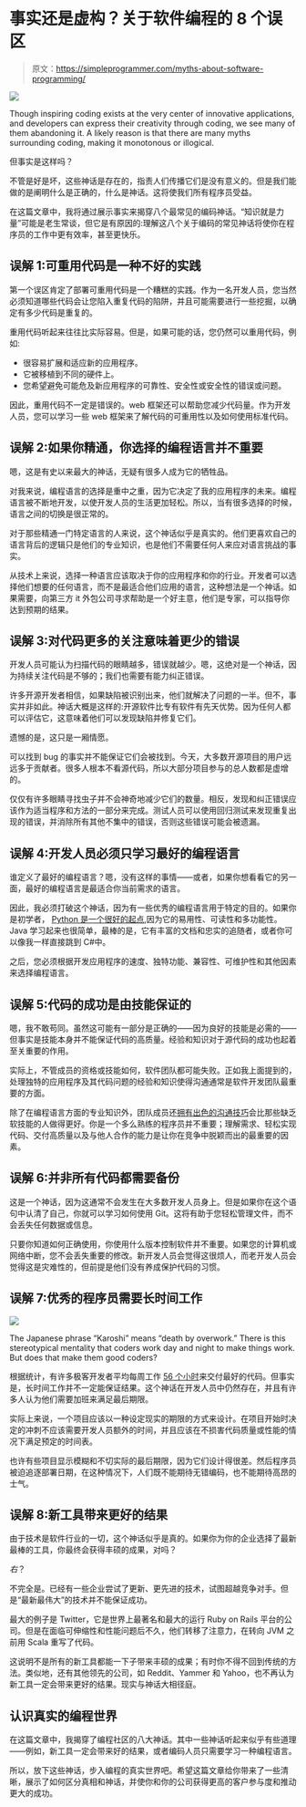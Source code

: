 # 事实还是虚构？关于软件编程的 8 个误区

> 原文：<https://simpleprogrammer.com/myths-about-software-programming/>

![](img/6d21f7a26a8623b5753de727cb30285a.png)

Though inspiring coding exists at the very center of innovative applications, and developers can express their creativity through coding, we see many of them abandoning it. A likely reason is that there are many myths surrounding coding, making it monotonous or illogical.

但事实是这样吗？

不管是好是坏，这些神话是存在的，指责人们传播它们是没有意义的。但是我们能做的是阐明什么是正确的，什么是神话。这将使我们所有程序员受益。

在这篇文章中，我将通过展示事实来揭穿八个最常见的编码神话。“知识就是力量”可能是老生常谈，但它是有原因的:理解这八个关于编码的常见神话将使你在程序员的工作中更有效率，甚至更快乐。

## 误解 1:可重用代码是一种不好的实践

第一个误区肯定了部署可重用代码是一个糟糕的实践。作为一名开发人员，您当然必须知道哪些代码会让您陷入重复代码的陷阱，并且可能需要进行一些挖掘，以确定有多少代码是重复的。

重用代码听起来往往比实际容易。但是，如果可能的话，您仍然可以重用代码，例如:

*   很容易扩展和适应新的应用程序。
*   它被移植到不同的硬件上。
*   您希望避免可能危及新应用程序的可靠性、安全性或安全性的错误或问题。

因此，重用代码不一定是错误的。web 框架还可以帮助您减少代码量。作为开发人员，您可以学习一些 web 框架来了解代码的可重用性以及如何使用标准代码。

## 误解 2:如果你精通，你选择的编程语言并不重要

嗯，这是有史以来最大的神话，无疑有很多人成为它的牺牲品。

对我来说，编程语言的选择是重中之重，因为它决定了我的应用程序的未来。编程语言被不断地开发，以使开发人员的生活更加轻松。所以，当有很多选择的时候，语言之间的切换是很正常的。

对于那些精通一门特定语言的人来说，这个神话似乎是真实的。他们更喜欢自己的语言背后的逻辑只是他们的专业知识，也是他们不需要任何人来应对语言挑战的事实。

从技术上来说，选择一种语言应该取决于你的应用程序和你的行业。开发者可以选择他们想要的任何语言，而不是最适合他们应用的语言，这种想法是一个神话。如果需要，向第三方 it 外包公司寻求帮助是一个好主意，他们是专家，可以指导你达到预期的结果。

## 误解 3:对代码更多的关注意味着更少的错误

开发人员可能认为扫描代码的眼睛越多，错误就越少。嗯，这绝对是一个神话，因为持续关注代码是不够的；我们也需要有能力纠正错误。

许多开源开发者相信，如果缺陷被识别出来，他们就解决了问题的一半。但不，事实并非如此。神话大概是这样的:开源软件比专有软件有先天优势。因为任何人都可以评估它，这意味着他们可以发现缺陷并修复它们。

遗憾的是，这只是一厢情愿。

可以找到 bug 的事实并不能保证它们会被找到。今天，大多数开源项目的用户远远多于贡献者。很多人根本不看源代码，所以大部分项目参与的总人数都是虚增的。

仅仅有许多眼睛寻找虫子并不会神奇地减少它们的数量。相反，发现和纠正错误应该作为适当程序和方法的一部分来完成。测试人员可以使用回归测试来发现重复出现的错误，并消除所有其他不集中的错误，否则这些错误可能会被遗漏。

## 误解 4:开发人员必须只学习最好的编程语言

谁定义了最好的编程语言？嗯，没有这样的事情——或者，如果你想看看它的另一面，最好的编程语言是最适合你当前需求的语言。

因此，我必须打破这个神话，因为有一些优秀的编程语言用于特定的目的。如果你是初学者， [Python 是一个很好的起点](https://www.amazon.com/dp/B099BZ7B2Y/makithecompsi-20),因为它的易用性、可读性和多功能性。Java 学习起来也很简单，最棒的是，它有丰富的文档和忠实的追随者，或者你可以像我一样直接跳到 C#中。

之后，您必须根据开发应用程序的速度、独特功能、兼容性、可维护性和其他因素来选择编程语言。

## 误解 5:代码的成功是由技能保证的

嗯，我不敢苟同。虽然这可能有一部分是正确的——因为良好的技能是必需的——但事实是技能本身并不能保证代码的高质量。经验和知识对于源代码的成功也起着至关重要的作用。

实际上，不管成员的资格或技能如何，软件团队都可能失败。正如我上面提到的，处理独特的应用程序及其代码问题的经验和知识使得沟通通常是软件开发团队最重要的方面。

除了在编程语言方面的专业知识外，团队成员还[拥有出色的沟通技巧](https://simpleprogrammer.com/soft-skills-for-programmers/)会比那些缺乏软技能的人做得更好。你是一个多么熟练的程序员并不重要；理解需求、轻松实现代码、交付高质量以及与他人合作的能力是让你在竞争中脱颖而出的最重要的因素。

## 误解 6:并非所有代码都需要备份

这是一个神话，因为这通常不会发生在大多数开发人员身上。但是如果你在这个语句中认清了自己，你就可以学习如何使用 Git。这将有助于您轻松管理文件，而不会丢失任何数据或信息。

只要你知道如何正确使用，你使用什么版本控制软件并不重要。如果您的计算机或网络中断，您不会丢失重要的修改。新开发人员会觉得这很烦人，而老开发人员会觉得这是灾难性的，但前提是他们没有养成保护代码的习惯。

## 误解 7:优秀的程序员需要长时间工作

![](img/edba478d6f24246488d6097967c1f88a.png)

The Japanese phrase “Karoshi” means “death by overwork.” There is this stereotypical mentality that coders work day and night to make things work. But does that make them good coders?

根据统计，有许多极客开发者平均每周工作 [56 个小时](https://insights.dice.com/2021/04/29/game-developers-how-many-hours-per-week-do-they-work/)来交付最好的代码。但事实是，长时间工作并不一定能保证结果。这个神话在开发人员中仍然存在，并且有许多人认为他们需要加班来满足最后期限。

实际上来说，一个项目应该以一种设定现实的期限的方式来设计。在项目开始时决定的冲刺不应该需要开发人员额外的时间，并且应该在不损害代码质量或性能的情况下满足预定的时间表。

也许有些项目显示模糊和不切实际的最后期限，因为它们设计得很差。然后程序员被迫追逐部署日期，在这种情况下，人们既不能期待无错编码，也不能期待高昂的士气。

## 误解 8:新工具带来更好的结果

由于技术是软件行业的一切，这个神话似乎是真的。如果你为你的企业选择了最新最棒的工具，你最终会获得丰硕的成果，对吗？

*右*？

不完全是。已经有一些企业尝试了更新、更先进的技术，试图超越竞争对手。但是“最新最伟大”的技术并不能保证成功。

最大的例子是 Twitter，它是世界上最著名和最大的运行 Ruby on Rails 平台的公司。但是在面临可伸缩性和性能问题后不久，他们转移了注意力，在转向 JVM 之前用 Scala 重写了代码。

这说明不是所有的新工具都能一下子带来丰硕的成果；有时你不得不回到传统的方法。类似地，还有其他领先的公司，如 Reddit、Yammer 和 Yahoo，也不再认为新工具一定会带来更好的结果。现实与神话大相径庭。

## 认识真实的编程世界

在这篇文章中，我揭穿了编程社区的八大神话。其中一些神话听起来似乎有些道理——例如，新工具一定会带来好的结果，或者编码人员只需要学习一种编程语言。

所以，放下这些神话，步入编程的真实世界吧。希望这篇文章给你带来了一些清晰，展示了如何区分真相和神话，并使你和你的公司获得更高的客户参与度和推动更大的成功。